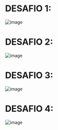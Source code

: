 # DESAFIO 1:
![image](https://user-images.githubusercontent.com/99445336/208781811-5c8e532a-7ad9-4c57-ae79-5fdebc9dafcb.png)


# DESAFIO 2:
![image](https://user-images.githubusercontent.com/99445336/208782066-945495eb-74fe-4d71-94e5-090b9943b35a.png)


# DESAFIO 3:
![image](https://user-images.githubusercontent.com/99445336/208782303-10b25a27-085a-4c4d-b6de-38f8ae9b6514.png)


# DESAFIO 4:
![image](https://user-images.githubusercontent.com/99445336/208782417-dc30dd0f-fbf4-4182-92bd-201fea0daff4.png)

